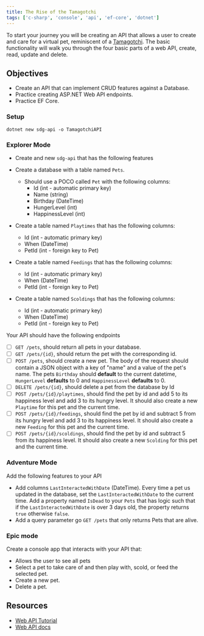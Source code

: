 ```yaml
---
title: The Rise of the Tamagotchi
tags: ['c-sharp', 'console', 'api', 'ef-core', 'dotnet']
---
```


To start your journey you will be creating an API that allows a user to create
and care for a virtual pet, reminiscent of a
[Tamagotchi](https://en.wikipedia.org/wiki/Tamagotchi). The basic functionality
will walk you through the four basic parts of a web API, create, read, update
and delete.

## Objectives

- Create an API that can implement CRUD features against a Database.
- Practice creating ASP.NET Web API endpoints.
- Practice EF Core.

### Setup

```shell
dotnet new sdg-api -o TamagotchiAPI
```

### Explorer Mode

- Create and new `sdg-api` that has the following features

- Create a database with a table named `Pets`.
  - Should use a POCO called `Pet` with the following columns:
    - Id (int - automatic primary key)
    - Name (string)
    - Birthday (DateTime)
    - HungerLevel (int)
    - HappinessLevel (int)
- Create a table named `Playtimes` that has the following columns:
  - Id (int - automatic primary key)
  - When (DateTime)
  - PetId (int - foreign key to Pet)
- Create a table named `Feedings` that has the following columns:
  - Id (int - automatic primary key)
  - When (DateTime)
  - PetId (int - foreign key to Pet)
- Create a table named `Scoldings` that has the following columns:
  - Id (int - automatic primary key)
  - When (DateTime)
  - PetId (int - foreign key to Pet)

Your API should have the following endpoints

- [ ] `GET /pets`, should return all pets in your database.
- [ ] `GET /pets/{id}`, should return the pet with the corresponding id.
- [ ] `POST /pets`, should create a new pet. The body of the request should contain a JSON object with a key of "name" and a value of the pet's name. The pets `Birthday` should **default** to the current datetime, `HungerLevel` **defaults** to 0 and `HappinessLevel` **defaults** to 0.
- [ ] `DELETE /pets/{id}`, should delete a pet from the database by Id
- [ ] `POST /pets/{id}/playtimes`, should find the pet by id and add 5 to its happiness level and add 3 to its hungry level. It should also create a new `Playtime` for this pet and the current time.
- [ ] `POST /pets/{id}/feedings`, should find the pet by id and subtract 5 from its hungry level and add 3 to its happiness level. It should also create a new `Feeding` for this pet and the current time.
- [ ] `POST /pets/{id}/scoldings`, should find the pet by id and subtract 5 from its happiness level. It should also create a new `Scolding` for this pet and the current time.

### Adventure Mode

Add the following features to your API

- Add columns `LastInteractedWithDate` (DateTime). Every time a pet us updated
  in the database, set the `LastInteractedWithDate` to the current time. Add a
  property named `IsDead` to your `Pets` that has logic such that if the
  `LastInteractedWithDate` is over 3 days old, the property returns `true`
  otherwise `false`.
- Add a query parameter go `GET /pets` that only returns Pets that are alive.

### Epic mode

Create a console app that interacts with your API that:

- Allows the user to see all pets
- Select a pet to take care of and then play with, scold, or feed the selected
  pet.
- Create a new pet.
- Delete a pet.

## Resources

- [Web API Tutorial](https://docs.microsoft.com/en-us/aspnet/core/tutorials/first-web-api?view=aspnetcore-3.1)
- [Web API docs](https://dotnet.microsoft.com/apps/aspnets)
